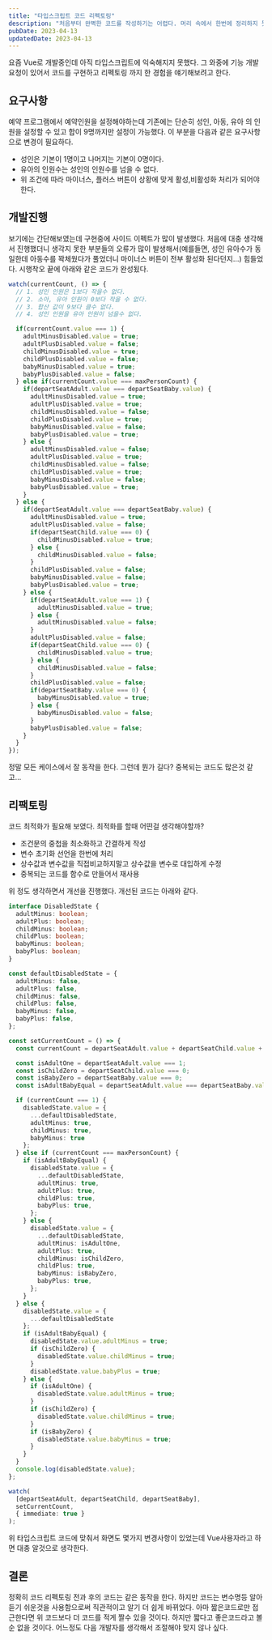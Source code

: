 ```yaml
---
title: "타입스크립트 코드 리펙토링"
description: "처음부터 완벽한 코드를 작성하기는 어렵다. 머리 속에서 한번에 정리하지 못하면 가능한 코드를 잘동작하게 작성한 후에 최적화를 해보자."
pubDate: 2023-04-13
updatedDate: 2023-04-13
---
```


요즘 Vue로 개발중인데 아직 타입스크립트에 익숙해지지 못했다. 그 와중에 기능 개발 요청이 있어서 코드를 구현하고 리펙토링 까지 한 경험을 얘기해보려고 한다.

## 요구사항

예약 프로그램에서 예약인원을 설정해야하는데 기존에는 단순히 성인, 아동, 유아 의 인원을 설정할 수 있고 합이 9명까지만 설정이 가능했다. 이 부분을 다음과 같은 요구사항으로 변경이 필요하다.

- 성인은 기본이 1명이고 나머지는 기본이 0명이다.
- 유아의 인원수는 성인의 인원수를 넘을 수 없다.
- 위 조건에 따라 마이너스, 플러스 버튼이 상황에 맞게 활성,비활성화 처리가 되어야 한다.

## 개발진행

보기에는 간단해보였는데 구현중에 사이드 이펙트가 많이 발생했다. 처음에 대충 생각해서 진행했더니 생각지 못한 부분들의 오류가 많이 발생해서(예를들면, 성인 유아수가 동일한데 아동수를 꽉체웠다가 풀었더니 마이너스 버튼이 전부 활성화 된다던지…) 힘들었다. 시행착오 끝에 아래와 같은 코드가 완성됬다.

```javascript
watch(currentCount, () => {
  // 1. 성인 인원은 1보다 작을수 없다.
  // 2. 소아, 유아 인원이 0보다 작을 수 없다.
  // 3. 합산 값이 9보다 클수 없다.
  // 4. 성인 인원을 유아 인원이 넘을수 없다. 

  if(currentCount.value === 1) {
    adultMinusDisabled.value = true;
    adultPlusDisabled.value = false;
    childMinusDisabled.value = true;
    childPlusDisabled.value = false;
    babyMinusDisabled.value = true;
    babyPlusDisabled.value = false;
  } else if(currentCount.value === maxPersonCount) {
    if(departSeatAdult.value === departSeatBaby.value) {
      adultMinusDisabled.value = true;
      adultPlusDisabled.value = true;
      childMinusDisabled.value = false;
      childPlusDisabled.value = true;
      babyMinusDisabled.value = false;
      babyPlusDisabled.value = true;
    } else {
      adultMinusDisabled.value = false;
      adultPlusDisabled.value = true;
      childMinusDisabled.value = false;
      childPlusDisabled.value = true;
      babyMinusDisabled.value = false;
      babyPlusDisabled.value = true;
    }
  } else {
    if(departSeatAdult.value === departSeatBaby.value) {
      adultMinusDisabled.value = true;
      adultPlusDisabled.value = false;
      if(departSeatChild.value === 0) {
        childMinusDisabled.value = true;
      } else {
        childMinusDisabled.value = false;
      }
      childPlusDisabled.value = false;
      babyMinusDisabled.value = false;
      babyPlusDisabled.value = true;
    } else {
      if(departSeatAdult.value === 1) {
        adultMinusDisabled.value = true;
      } else {
        adultMinusDisabled.value = false;
      }
      adultPlusDisabled.value = false;
      if(departSeatChild.value === 0) {
        childMinusDisabled.value = true;
      } else {
        childMinusDisabled.value = false;
      }
      childPlusDisabled.value = false;
      if(departSeatBaby.value === 0) {
        babyMinusDisabled.value = true;
      } else {
        babyMinusDisabled.value = false;
      }
      babyPlusDisabled.value = false;
    }
  }
});
```

정말 모든 케이스에서 잘 동작을 한다. 그런데 뭔가 길다? 중복되는 코드도 많은것 같고…

## 리팩토링

코드 최적화가 필요해 보였다. 최적화를 할때 어떤걸 생각해야할까?

- 조건문의 중첩을 최소화하고 간결하게 작성
- 변수 초기화 선언을 한번에 처리
- 상수값과 변수값을 직접비교하지말고 상수값을 변수로 대입하게 수정
- 중복되는 코드를 함수로 만들어서 재사용

위 정도 생각하면서 개선을 진행했다. 개선된 코드는 아래와 같다.

```typescript
interface DisabledState {
  adultMinus: boolean;
  adultPlus: boolean;
  childMinus: boolean;
  childPlus: boolean;
  babyMinus: boolean;
  babyPlus: boolean;
}

const defaultDisabledState = {
  adultMinus: false,
  adultPlus: false,
  childMinus: false,
  childPlus: false,
  babyMinus: false,
  babyPlus: false,
};

const setCurrentCount = () => {
  const currentCount = departSeatAdult.value + departSeatChild.value + departSeatBaby.value;

  const isAdultOne = departSeatAdult.value === 1;
  const isChildZero = departSeatChild.value === 0;
  const isBabyZero = departSeatBaby.value === 0;
  const isAdultBabyEqual = departSeatAdult.value === departSeatBaby.value;

  if (currentCount === 1) {
    disabledState.value = {
      ...defaultDisabledState,
      adultMinus: true,
      childMinus: true,
      babyMinus: true
    };
  } else if (currentCount === maxPersonCount) {
    if (isAdultBabyEqual) {
      disabledState.value = {
        ...defaultDisabledState,
        adultMinus: true,
        adultPlus: true,
        childPlus: true,
        babyPlus: true,
      };
    } else {
      disabledState.value = {
        ...defaultDisabledState,
        adultMinus: isAdultOne,
        adultPlus: true,
        childMinus: isChildZero,
        childPlus: true,
        babyMinus: isBabyZero,
        babyPlus: true,
      };
    }
  } else {
    disabledState.value = {
      ...defaultDisabledState
    };
    if (isAdultBabyEqual) {
      disabledState.value.adultMinus = true;
      if (isChildZero) {
        disabledState.value.childMinus = true;
      }
      disabledState.value.babyPlus = true;
    } else {
      if (isAdultOne) {
        disabledState.value.adultMinus = true;
      }
      if (isChildZero) {
        disabledState.value.childMinus = true;
      }
      if (isBabyZero) {
        disabledState.value.babyMinus = true;
      }
    }
  }
  console.log(disabledState.value);
};

watch(
  [departSeatAdult, departSeatChild, departSeatBaby],
  setCurrentCount,
  { immediate: true }
);
```

위 타입스크립트 코드에 맞춰서 화면도 몇가지 변경사항이 있었는데 Vue사용자라고 하면 대충 알것으로 생각한다.

## 결론

정확히 코드 리펙토링 전과 후의 코드는 같은 동작을 한다. 하지만 코드는 변수명등 알아듣기 쉬운것을 사용함으로써 직관적이고 알기 더 쉽게 바뀌었다. 아마 짧은코드로만 접근한다면 위 코드보다 더 코드를 적게 짤수 있을 것이다. 하지만 짧다고 좋은코드라고 볼순 없을 것이다. 어느정도 다음 개발자를 생각해서 조절해야 맞지 않나 싶다.